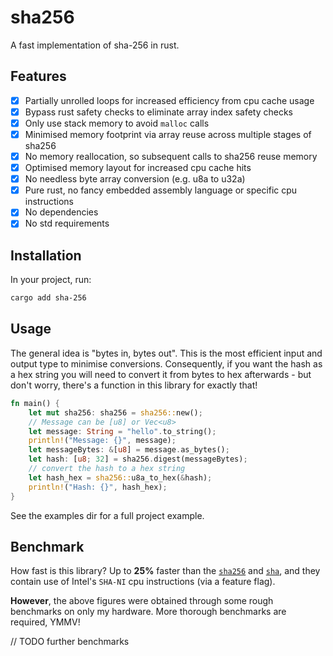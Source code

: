 # sha256

A fast implementation of sha-256 in rust.

## Features
- [x] Partially unrolled loops for increased efficiency from cpu cache usage
- [x] Bypass rust safety checks to eliminate array index safety checks
- [x] Only use stack memory to avoid `malloc` calls
- [x] Minimised memory footprint via array reuse across multiple stages of sha256
- [x] No memory reallocation, so subsequent calls to sha256 reuse memory
- [x] Optimised memory layout for increased cpu cache hits
- [x] No needless byte array conversion (e.g. u8a to u32a)
- [x] Pure rust, no fancy embedded assembly language or specific cpu instructions
- [x] No dependencies
- [x] No std requirements

## Installation

In your project, run:
```bash
cargo add sha-256
```

## Usage
The general idea is "bytes in, bytes out". This is the most efficient input and output type to minimise conversions. Consequently, if you want the hash as a hex string you will need to convert it from bytes to hex afterwards - but don't worry, there's a function in this library for exactly that!

```rs
fn main() {
    let mut sha256: sha256 = sha256::new();
    // Message can be [u8] or Vec<u8>
    let message: String = "hello".to_string();
    println!("Message: {}", message);
    let messageBytes: &[u8] = message.as_bytes();
    let hash: [u8; 32] = sha256.digest(messageBytes);
    // convert the hash to a hex string
    let hash_hex = sha256::u8a_to_hex(&hash);
    println!("Hash: {}", hash_hex);
}
```
See the examples dir for a full project example.

## Benchmark
How fast is this library? Up to **25%** faster than the [`sha256`](https://crates.io/crates/sha256) and [`sha`](https://crates.io/crates/sha), and they contain use of Intel's `SHA-NI` cpu instructions (via a feature flag).

**However**, the above figures were obtained through some rough benchmarks on only my hardware. More thorough benchmarks are required, YMMV!

// TODO further benchmarks
